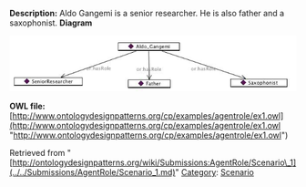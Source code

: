 __Description:__ Aldo Gangemi is a senior researcher. He is also father and a saxophonist.
__Diagram__




[![Image:agentroleex.png](../../images/a/a0/Agentroleex.png)](../../Image/Agentroleex.png.md "Image:agentroleex.png")




__OWL file:__ [http://www.ontologydesignpatterns.org/cp/examples/agentrole/ex1.owl](http://www.ontologydesignpatterns.org/cp/examples/agentrole/ex1.owl "http://www.ontologydesignpatterns.org/cp/examples/agentrole/ex1.owl")





Retrieved from "[http://ontologydesignpatterns.org/wiki/Submissions:AgentRole/Scenario\_1](../../Submissions/AgentRole/Scenario_1.md)"
 [Category](http://ontologydesignpatterns.org/wiki/Special:Categories "Special:Categories"): [Scenario](../../Category/Scenario.md "Category:Scenario")